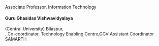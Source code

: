 Associate Professor, Information Technology</br>
<h4>Guru Ghasidas Vishwavidyalaya</h4> (Central University) Bilaspur,<br>.
Co-coordinator, Technology Enabling Centre,GGV
Assistant Coordinator SAMARTH 


